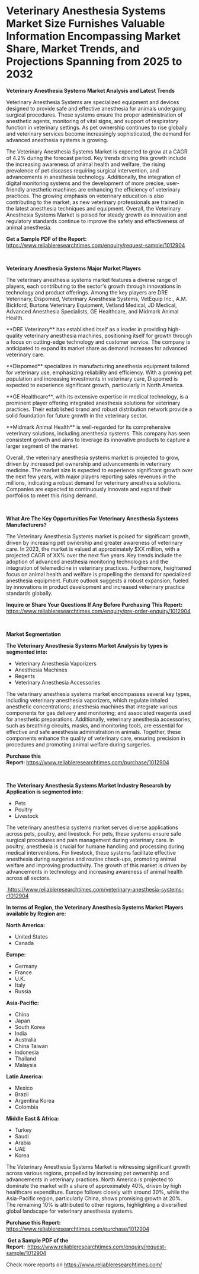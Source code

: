 <p><h1>Veterinary Anesthesia Systems Market Size Furnishes Valuable Information Encompassing Market Share, Market Trends, and Projections Spanning from 2025 to 2032</h1></p><p><strong>Veterinary Anesthesia Systems Market Analysis and Latest Trends</strong></p>
<p><p>Veterinary Anesthesia Systems are specialized equipment and devices designed to provide safe and effective anesthesia for animals undergoing surgical procedures. These systems ensure the proper administration of anesthetic agents, monitoring of vital signs, and support of respiratory function in veterinary settings. As pet ownership continues to rise globally and veterinary services become increasingly sophisticated, the demand for advanced anesthesia systems is growing.</p><p>The Veterinary Anesthesia Systems Market is expected to grow at a CAGR of 4.2% during the forecast period. Key trends driving this growth include the increasing awareness of animal health and welfare, the rising prevalence of pet diseases requiring surgical intervention, and advancements in anesthesia technology. Additionally, the integration of digital monitoring systems and the development of more precise, user-friendly anesthetic machines are enhancing the efficiency of veterinary practices. The growing emphasis on veterinary education is also contributing to the market, as new veterinary professionals are trained in the latest anesthesia techniques and equipment. Overall, the Veterinary Anesthesia Systems Market is poised for steady growth as innovation and regulatory standards continue to improve the safety and effectiveness of animal anesthesia.</p></p>
<p><strong>Get a Sample PDF of the Report:&nbsp;</strong> <a href="https://www.reliableresearchtimes.com/enquiry/request-sample/1012904?utm_campaign=2931&utm_medium=2&utm_source=Github&utm_content=ia&utm_term=06032025&utm_id=veterinary-anesthesia-systems">https://www.reliableresearchtimes.com/enquiry/request-sample/1012904</a></p>
<p>&nbsp;</p>
<p><strong>Veterinary Anesthesia Systems Major Market Players</strong></p>
<p><p>The veterinary anesthesia systems market features a diverse range of players, each contributing to the sector's growth through innovations in technology and product offerings. Among the key players are DRE Veterinary, Dispomed, Veterinary Anesthesia Systems, VetEquip Inc., A.M. Bickford, Burtons Veterinary Equipment, Vetland Medical, JD Medical, Advanced Anesthesia Specialists, GE Healthcare, and Midmark Animal Health.</p><p>**DRE Veterinary** has established itself as a leader in providing high-quality veterinary anesthesia machines, positioning itself for growth through a focus on cutting-edge technology and customer service. The company is anticipated to expand its market share as demand increases for advanced veterinary care.</p><p>**Dispomed** specializes in manufacturing anesthesia equipment tailored for veterinary use, emphasizing reliability and efficiency. With a growing pet population and increasing investments in veterinary care, Dispomed is expected to experience significant growth, particularly in North America.</p><p>**GE Healthcare**, with its extensive expertise in medical technology, is a prominent player offering integrated anesthesia solutions for veterinary practices. Their established brand and robust distribution network provide a solid foundation for future growth in the veterinary sector.</p><p>**Midmark Animal Health** is well-regarded for its comprehensive veterinary solutions, including anesthesia systems. This company has seen consistent growth and aims to leverage its innovative products to capture a larger segment of the market.</p><p>Overall, the veterinary anesthesia systems market is projected to grow, driven by increased pet ownership and advancements in veterinary medicine. The market size is expected to experience significant growth over the next few years, with major players reporting sales revenues in the millions, indicating a robust demand for veterinary anesthesia solutions. Companies are expected to continuously innovate and expand their portfolios to meet this rising demand.</p></p>
<p>&nbsp;</p>
<p><strong>What Are The Key Opportunities For Veterinary Anesthesia Systems Manufacturers?</strong></p>
<p><p>The Veterinary Anesthesia Systems market is poised for significant growth, driven by increasing pet ownership and greater awareness of veterinary care. In 2023, the market is valued at approximately $XX million, with a projected CAGR of XX% over the next five years. Key trends include the adoption of advanced anesthesia monitoring technologies and the integration of telemedicine in veterinary practices. Furthermore, heightened focus on animal health and welfare is propelling the demand for specialized anesthesia equipment. Future outlook suggests a robust expansion, fueled by innovations in product development and increased veterinary practice standards globally.</p></p>
<p><strong>Inquire or Share Your Questions If Any Before Purchasing This Report:</strong> <a href="https://www.reliableresearchtimes.com/enquiry/pre-order-enquiry/1012904?utm_campaign=2931&utm_medium=2&utm_source=Github&utm_content=ia&utm_term=06032025&utm_id=veterinary-anesthesia-systems">https://www.reliableresearchtimes.com/enquiry/pre-order-enquiry/1012904</a></p>
<p>&nbsp;</p>
<p><strong>Market Segmentation</strong></p>
<p><strong>The Veterinary Anesthesia Systems Market Analysis by types is segmented into:</strong></p>
<p><ul><li>Veterinary Anesthesia Vaporizers</li><li>Anesthesia Machines</li><li>Regents</li><li>Veterinary Anesthesia Accessories</li></ul></p>
<p><p>The veterinary anesthesia systems market encompasses several key types, including veterinary anesthesia vaporizers, which regulate inhaled anesthetic concentrations; anesthesia machines that integrate various components for gas delivery and monitoring; and associated reagents used for anesthetic preparations. Additionally, veterinary anesthesia accessories, such as breathing circuits, masks, and monitoring tools, are essential for effective and safe anesthesia administration in animals. Together, these components enhance the quality of veterinary care, ensuring precision in procedures and promoting animal welfare during surgeries.</p></p>
<p><strong>Purchase this Report:&nbsp;</strong><a href="https://www.reliableresearchtimes.com/purchase/1012904?utm_campaign=2931&utm_medium=2&utm_source=Github&utm_content=ia&utm_term=06032025&utm_id=veterinary-anesthesia-systems">https://www.reliableresearchtimes.com/purchase/1012904</a></p>
<p>&nbsp;</p>
<p><strong>The Veterinary Anesthesia Systems Market Industry Research by Application is segmented into:</strong></p>
<p><ul><li>Pets</li><li>Poultry</li><li>Livestock</li></ul></p>
<p><p>The veterinary anesthesia systems market serves diverse applications across pets, poultry, and livestock. For pets, these systems ensure safe surgical procedures and pain management during veterinary care. In poultry, anesthesia is crucial for humane handling and processing during medical interventions. For livestock, these systems facilitate effective anesthesia during surgeries and routine check-ups, promoting animal welfare and improving productivity. The growth of this market is driven by advancements in technology and increasing awareness of animal health across all sectors.</p></p>
<p><a href="https://www.reliableresearchtimes.com/veterinary-anesthesia-systems-r1012904?utm_campaign=2931&utm_medium=2&utm_source=Github&utm_content=ia&utm_term=06032025&utm_id=veterinary-anesthesia-systems">&nbsp;https://www.reliableresearchtimes.com/veterinary-anesthesia-systems-r1012904</a></p>
<p><strong>In terms of Region, the Veterinary Anesthesia Systems Market Players available by Region are:</strong></p>
<p>
    <p> <strong> North America: </strong>
        <ul>
            <li>United States</li>
            <li>Canada</li>
        </ul>
        </p> 
    <p> <strong> Europe: </strong>
        <ul>
            <li>Germany</li>
            <li>France</li>
            <li>U.K.</li>
            <li>Italy</li>
            <li>Russia</li>
        </ul>
        </p> 
    <p> <strong> Asia-Pacific: </strong>
        <ul>
            <li>China</li>
            <li>Japan</li>
            <li>South Korea</li>
            <li>India</li>
            <li>Australia</li>
            <li>China Taiwan</li>
            <li>Indonesia</li>
            <li>Thailand</li>
            <li>Malaysia</li>
        </ul>
        </p> 
    <p> <strong> Latin America: </strong>
        <ul>
            <li>Mexico</li>
            <li>Brazil</li>
            <li>Argentina Korea</li>
            <li>Colombia</li>
        </ul>
        </p> 
    <p> <strong> Middle East & Africa: </strong>
        <ul>
            <li>Turkey</li>
            <li>Saudi</li>
            <li>Arabia</li>
            <li>UAE</li>
            <li>Korea</li>
        </ul>
    </p>
    </p>
<p><p>The Veterinary Anesthesia Systems Market is witnessing significant growth across various regions, propelled by increasing pet ownership and advancements in veterinary practices. North America is projected to dominate the market with a share of approximately 40%, driven by high healthcare expenditure. Europe follows closely with around 30%, while the Asia-Pacific region, particularly China, shows promising growth at 20%. The remaining 10% is attributed to other regions, highlighting a diversified global landscape for veterinary anesthesia systems.</p></p>
<p><strong>Purchase this Report: </strong><a href="https://www.reliableresearchtimes.com/purchase/1012904?utm_campaign=2931&utm_medium=2&utm_source=Github&utm_content=ia&utm_term=06032025&utm_id=veterinary-anesthesia-systems">https://www.reliableresearchtimes.com/purchase/1012904</a></p>
<p>&nbsp;<strong>Get a Sample PDF of the Report:&nbsp;&nbsp;</strong><a href="https://www.reliableresearchtimes.com/enquiry/request-sample/1012904?utm_campaign=2931&utm_medium=2&utm_source=Github&utm_content=ia&utm_term=06032025&utm_id=veterinary-anesthesia-systems">https://www.reliableresearchtimes.com/enquiry/request-sample/1012904</a></p>
<p><strong></strong></p>
<p>Check more reports on <a href="https://www.reliableresearchtimes.com/?utm_campaign=2931&utm_medium=2&utm_source=Github&utm_content=ia&utm_term=06032025&utm_id=veterinary-anesthesia-systems">https://www.reliableresearchtimes.com/</a></p>